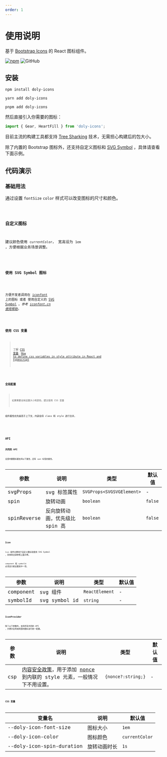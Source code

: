 ```yaml
---
order: 1
---
```


# 使用说明

基于 [Bootstrap Icons] 的 React 图标组件。

[![npm][npm]][npm-url] ![GitHub]

## 安装

```shell
npm install doly-icons
```

```shell
yarn add doly-icons
```

```shell
pnpm add doly-icons
```

然后直接引入你需要的图标：

```typescript
import { Gear, HeartFill } from 'doly-icons';
```

目前主流的构建工具都支持 [Tree Sharking](https://webpack.js.org/guides/tree-shaking/) 技术，无需担心构建后的包大小。

除了内置的 Bootstrap 图标外，还支持自定义图标和 [SVG Symbol] ，具体请查看下面示例。

## 代码演示

### 基础用法

通过设置 `fontSize` `color` 样式可以改变图标的尺寸和颜色。

<code src='../../src/icon/demos/basic.tsx' />

### 自定义图标

建议颜色使用 `currentColor`， 宽高设为 `1em` ，方便根据业务场景调整。

<code src='../../src/icon/demos/define.tsx' />

### 使用 SVG Symbol 图标

<!-- 在 [iconfont] 上将图标添加到 `我的项目` ，进入项目，生成在线链接，选择 `Symbol` 。 -->

方便开发者调用在 [iconfont] 上的图标 或者 使用自定义的 [SVG Symbol] 。_参考 [iconfont.cn 使用帮助](https://iconfont.cn/help/detail?spm=a313x.7781069.1998910419.15&helptype=code)。_

<code src='../../src/icon/demos/svg-symbol.tsx' iframe=100 />

### 使用 CSS 变量

> 了解 [CSS 变量](https://developer.mozilla.org/zh-CN/docs/Web/CSS/Using_CSS_custom_properties)、[How to define css variables in style attribute in React and typescript](https://stackoverflow.com/questions/52005083/how-to-define-css-variables-in-style-attribute-in-react-and-typescript)

<code src='../../src/icon/demos/css-variable.tsx' />

### 全局配置

> 如果需要全局设置大小和颜色，建议使用 CSS 变量

组件属性优先级高于上下文，内部会将 class 和 style 进行合并。

<!-- 如果字体大小不同会导致对不齐，影响演示效果（受 `vertical-align: -0.125em` 影响）。 -->

<code src='../../src/icon/demos/provider.tsx' />

## API

### 共同的 API

全部内置图标都支持以下属性，还有 `span` 标签的属性。

| 参数        | 说明                           | 类型                      | 默认值  |
| ----------- | ------------------------------ | ------------------------- | ------- |
| svgProps    | svg 标签属性                   | `SVGProps<SVGSVGElement>` | -       |
| spin        | 旋转动画                       | `boolean`                 | `false` |
| spinReverse | 反向旋转动画，优先级比 spin 高 | `boolean`                 | `false` |

### Icon

`Icon` 组件主要用于自定义图标和使用 SVG Symbol ，具体用法请参照上面示例。

`component` 和 `symbolId` 必须且只能设置其中一项。

| 参数      | 说明          | 类型           | 默认值 |
| --------- | ------------- | -------------- | ------ |
| component | svg 组件      | `ReactElement` | -      |
| symbolId  | svg symbol id | `string`       | -      |

### IconProvider

除了以下参数外，支持所有共同的 API ，方便对全局或局部的图标进行统一配置。

| 参数 | 说明 | 类型 | 默认值 |
| --- | --- | --- | --- |
| csp | [内容安全政策](https://developers.google.com/web/fundamentals/security/csp/)，用于添加 [nonce](https://developer.mozilla.org/zh-CN/docs/Web/API/HTMLElement/nonce) 到内联的 style 元素，一般情况下不用设置。 | `{nonce?:string;}` | - |

### CSS 变量

| 变量名                    | 说明         | 默认值         |
| ------------------------- | ------------ | -------------- |
| --doly-icon-font-size     | 图标大小     | `1em`          |
| --doly-icon-color         | 图标颜色     | `currentColor` |
| --doly-icon-spin-duration | 旋转动画时长 | `1s`           |

[Bootstrap Icons]: https://icons.getbootstrap.com/
[iconfont]: https://www.iconfont.cn/
[svg symbol]: https://css-tricks.com/svg-symbol-good-choice-icons/
[npm]: https://img.shields.io/npm/v/doly-icons.svg
[npm-url]: https://npmjs.com/package/doly-icons
[github]: https://img.shields.io/github/license/doly-dev/doly-icons.svg
